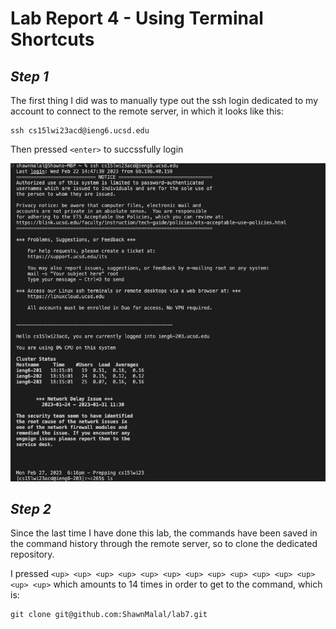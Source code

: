 # **Lab Report 4 - Using Terminal Shortcuts**

## *Step 1* 

The first thing I did was to manually type out the ssh login dedicated to my account to connect to the remote server, in which it looks like this: 

```
ssh cs15lwi23acd@ieng6.ucsd.edu
```
Then pressed `<enter>` to succssfully login 

![Image](https://raw.githubusercontent.com/ShawnMalal/cse15l-lab-reports/main/Screenshot%202023-02-27%20at%206.41.22%20PM.png)

## *Step 2*
Since the last time I have done this lab, the commands have been saved in the command history through the remote server, so to clone the dedicated repository. 

I pressed `<up> <up> <up> <up> <up> <up> <up> <up> <up> <up> <up> <up> <up> <up>` which amounts to 14 times in order to get to the command, which is: 

```
git clone git@github.com:ShawnMalal/lab7.git
```

